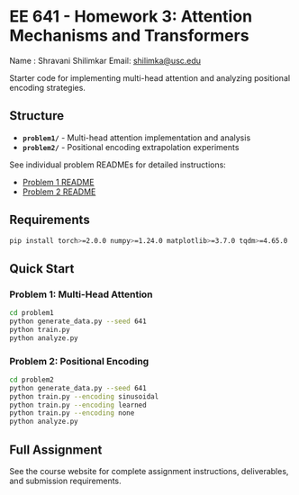 # EE 641 - Homework 3: Attention Mechanisms and Transformers

Name : Shravani Shilimkar
Email: shilimka@usc.edu

Starter code for implementing multi-head attention and analyzing positional encoding strategies.

## Structure

- **`problem1/`** - Multi-head attention implementation and analysis
- **`problem2/`** - Positional encoding extrapolation experiments

See individual problem READMEs for detailed instructions:
- [Problem 1 README](problem1/README.md)
- [Problem 2 README](problem2/README.md)

## Requirements

```bash
pip install torch>=2.0.0 numpy>=1.24.0 matplotlib>=3.7.0 tqdm>=4.65.0
```

## Quick Start

### Problem 1: Multi-Head Attention
```bash
cd problem1
python generate_data.py --seed 641
python train.py
python analyze.py
```

### Problem 2: Positional Encoding
```bash
cd problem2
python generate_data.py --seed 641
python train.py --encoding sinusoidal
python train.py --encoding learned
python train.py --encoding none
python analyze.py
```

## Full Assignment

See the course website for complete assignment instructions, deliverables, and submission requirements.
